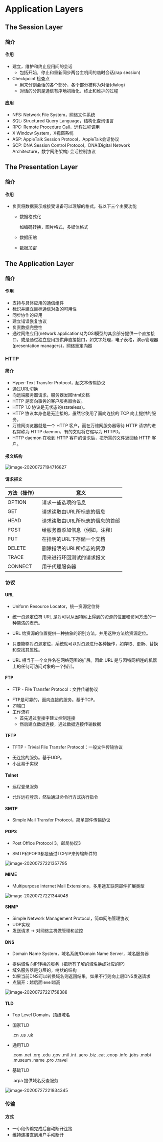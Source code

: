 # Application Layers

## The Session Layer

### 简介

#### 作用

* 建立，维护和终止应用间的会话
  * 包括开始，停止和重新同步两台主机间的临时会话(rap session)
* Checkpoint 检查点
  * 用来分割会话的各个部分，各个部分被称为对话(dialog)
  * 对话的分割是通信有序地初始化、终止和维护的过程

#### 应用

* NFS: Network File System，网络文件系统
* SQL: Structured Query Language，结构化查询语言
* RPC: Remote Procedure Call，远程过程调用
* X Window System，X视窗系统
* ASP: AppleTalk Session Protocol，AppleTalk会话协议
* SCP: DNA Session Control Protocol，DNA(Digital Network Architecture，数字网络架构) 会话控制协议

## The Presentation Layer

### 简介

#### 作用

* 负责将数据表示成接受设备可以理解的格式，有以下三个主要功能

  * 数据格式化

    如编码转换，图片格式，多媒体格式

  * 数据压缩

  * 数据加密


## The Application Layer

### 简介

#### 作用

* 支持与具体应用的通信组件
* 标识并建立目标通信对象的可用性
* 同步协作的应用
* 建立错误恢复协议
* 负责数据完整性
* 通过网络应用(network applications)为OSI模型的其余部分提供一个直接接口，或是通过独立应用提供非直接接口，如文字处理，电子表格，演示管理器(presentation managers)，网络重定向器

### HTTP

#### 简介

+ Hyper-Text Transfer Protocol，超文本传输协议
+ 通过URL切换
+ 向远端服务器请求，服务器发回html文档
+ HTTP 是面向事务的客户服务器协议。
+ HTTP 1.0 协议是无状态的(stateless)。
+ HTTP 协议本身也是无连接的，虽然它使用了面向连接的 TCP 向上提供的服务。
+ 万维网浏览器就是一个 HTTP 客户，而在万维网服务器等待 HTTP 请求的进程常称为 HTTP daemon，有的文献将它缩写为 HTTPD。
+ HTTP daemon 在收到 HTTP 客户的请求后，把所需的文件返回给 HTTP 客户。  

#### 报文结构

![image-20200727194716827](assets/image-20200727194716827.png)

#### 请求报文

| 方法（操作） | 意义                            |
| ------------ | ------------------------------- |
| OPTION       | 请求一些选项的信息              |
| GET          | 请求读取由URL所标志的信息       |
| HEAD         | 请求读取由URL所标志的信息的首部 |
| POST         | 给服务器添加信息（例如，注释）  |
| PUT          | 在指明的URL下存储一个文档       |
| DELETE       | 删除指明的URL所标志的资源       |
| TRACE        | 用来进行环回测试的请求报文      |
| CONNECT      | 用于代理服务器                  |

### 协议

#### URL

+ Uniform Resource Locator，统一资源定位符
+ 统一资源定位符 URL 是对可以从因特网上得到的资源的位置和访问方法的一种简洁的表示。

+ URL 给资源的位置提供一种抽象的识别方法，并用这种方法给资源定位。

+ 只要能够对资源定位，系统就可以对资源进行各种操作，如存取、更新、替换和查找其属性。

+ URL 相当于一个文件名在网络范围的扩展。因此 URL 是与因特网相连的机器上的任何可访问对象的一个指针。

#### FTP

+ FTP - File Transfer Protocol：文件传输协议

* FTP是可靠的，面向连接的服务。基于TCP。
* 21端口
* 工作流程
  * 首先通过套接字建立控制连接
  * 然后建立数据连接，通过数据连接传输数据

#### TFTP

+ TFTP - Trivial File Transfer Protocol：一般文件传输协议

* 无连接的服务。基于UDP。
* 小且易于实现

#### Telnet

+ 远程登录服务

* 允许远程登录，然后通过命令行方式执行指令

#### SMTP

+ Simple Mail Transfer Protocol，简单邮件传输协议

#### POP3

+ Post Office Protocol 3，邮局协议3

* SMTP和POP3都是通过TCP/IP来传输邮件的

![image-20200727221357795](assets/image-20200727221357795.png)

#### MIME

+ Multipurpose Internet Mail Extensions，多用途互联网邮件扩展类型

![image-20200727221344048](assets/image-20200727221344048.png)

#### SNMP

+ Simple Network Management Protocol，简单网络管理协议
+ UDP实现
+ 发送请求 -> 对网络主机做管理和监控

#### DNS

+ Domain Name System，域名系统/Domain Name Server，域名服务器

* 提供域名向IP转换的服务（把所有了解的域名换成对应的IP）
* 域名服务器是分层的，树状的结构
* 如果当前DNS可以转换域名则返回结果，如果不行则向上层DNS发送请求
* 点隔开：越后面level越高

![image-20200727221758388](assets/image-20200727221758388.png)

#### TLD

+ Top Level Domain，顶级域名

* 国家TLD

  .cn .us .uk

* 通用TLD

  .com .net .org .edu .gov .mil .int .aero .biz .cat .coop .info .jobs .mobi .museum .name .pro .travel

* 基础TLD

  .arpa 提供域名反查服务

![image-20200727221834345](assets/image-20200727221834345.png)

### 传输

#### 方式

* 一小段传输完成后自动断开连接
* 维持连接直到用户手动断开